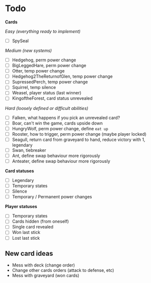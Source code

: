 
# Todo

**Cards**

_Easy (everything ready to implement)_

- [ ] SpySeal

_Medium (new systems)_

- [ ] Hedgehog, perm power change
- [ ] BigLeggedHare, perm power change
- [ ] Otter, temp power change
- [ ] Hedgehog2TheReturnofGlen, temp power change
- [ ] SupressedPerch, temp power change
- [ ] Squirrel, temp silence
- [ ] Weasel, player status (last winner)
- [ ] KingoftheForest, card status unrevealed

_Hard (loosely defined or difficult abilities)_

- [ ] Falken, what happens if you pick an unrevealed card?
- [ ] Boar, can't win the game, cards upside down
- [ ] HungryWolf, perm power change, define `eat up`
- [ ] Rooster, how to trigger, perm power change (maybe player locked)
- [ ] Seagull, return card from graveyard to hand, reduce victory with 1, legendary
- [ ] Swan, tiebreaker
- [ ] Ant, define swap behaviour more rigorously
- [ ] Anteater, define swap behaviour more rigorously

**Card statuses**

- [ ] Legendary
- [ ] Temporary states
- [ ] Silence
- [ ] Temporary / Permanent power changes

**Player statuses**

- [ ] Temporary states
- [ ] Cards hidden (from oneself)
- [ ] Single card revealed
- [ ] Won last stick
- [ ] Lost last stick

## New card ideas

- Mess with deck (change order)
- Change other cards orders (attack to defense, etc)
- Mess with graveyard (won cards)
